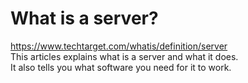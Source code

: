 # What is a server?<br/>
https://www.techtarget.com/whatis/definition/server<br/>
This articles explains what is a server and what it does.<br/>
It also tells you what software you need for it to work.
